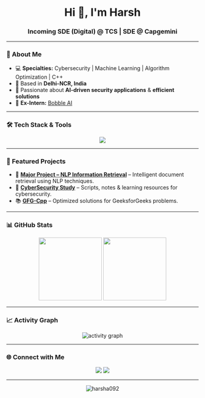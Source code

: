 <h1 align="center">Hi 👋, I'm Harsh</h1>
<h3 align="center">Incoming SDE (Digital) @ TCS | SDE @ Capgemini</h3>

---

### 🚀 About Me
- 💻 **Specialties:** Cybersecurity | Machine Learning | Algorithm Optimization | C++
- 📍 Based in **Delhi-NCR, India**
- 🎯 Passionate about **AI-driven security applications** & **efficient solutions**
- 🏢 **Ex-Intern:** [Bobble AI](https://bobble.ai/)

---

### 🛠️ Tech Stack & Tools
<p align="center">
  <img src="https://skillicons.dev/icons?i=cpp,python,tensorflow,linux,java,javascript,mysql" />
</p>

---

### 📌 Featured Projects
- 📄 **[Major Project – NLP Information Retrieval](https://github.com/harsha092/Major-Project--NLP-Information-Retrieval-based)** – Intelligent document retrieval using NLP techniques.
- 🔐 **[CyberSecurity Study](https://github.com/harsha092/CyberSecurity_study)** – Scripts, notes & learning resources for cybersecurity.
- 📚 **[GFG-Cpp](https://github.com/harsha092/GFG-Cpp)** – Optimized solutions for GeeksforGeeks problems.

---

### 📊 GitHub Stats
<p align="center">
  <img src="https://github-readme-stats.vercel.app/api?username=harsha092&show_icons=true&theme=tokyonight" height="165"/>
  <img src="https://github-readme-streak-stats.herokuapp.com/?user=harsha092&theme=tokyonight" height="165"/>
</p>

---

### 📈 Activity Graph
<p align="center">
  <img src="https://github-readme-activity-graph.vercel.app/graph?username=harsha092&theme=tokyo-night" alt="activity graph"/>
</p>

---

### 🌐 Connect with Me
<p align="center">
  <a href="https://www.linkedin.com/in/harsh-raj-31044a1a0/"><img src="https://img.shields.io/badge/LinkedIn-%230A66C2.svg?&style=for-the-badge&logo=linkedin&logoColor=white"/></a>
  <a href="mailto:harshrajit092@gmail.com"><img src="https://img.shields.io/badge/Email-D14836?style=for-the-badge&logo=gmail&logoColor=white"/></a>
</p>

---

<p align="center">
  <img src="https://komarev.com/ghpvc/?username=harsha092&label=Profile%20views&color=0e75b6&style=flat" alt="harsha092" />
</p>
